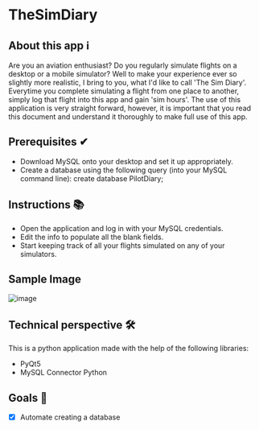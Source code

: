 # TheSimDiary 
## About this app ℹ️
Are you an aviation enthusiast? Do you regularly simulate flights on a desktop or a mobile simulator? Well to make your experience ever so slightly more realistic, I bring to you, what I'd like to call 'The Sim Diary'. Everytime you complete simulating a flight from one place to another, simply log that flight into this app and gain 'sim hours'. The use of this application is very straight forward, however, it is important that you read this document and understand it thoroughly to make full use of this app. 
## Prerequisites ✔
- Download MySQL onto your desktop and set it up appropriately. 
- Create a database using the following query (into your MySQL command line): create database PilotDiary;
## Instructions 📚
- Open the application and log in with your MySQL credentials. 
- Edit the info to populate all the blank fields.
- Start keeping track of all your flights simulated on any of your simulators.
## Sample Image 
![image](https://github.com/Faizaan-Nasir/TheSimDiary/assets/82143161/18ef26d7-46a0-4ce2-87a0-b1f7721c934a)
## Technical perspective 🛠️
This is a python application made with the help of the following libraries:
- PyQt5
- MySQL Connector Python
## Goals 🎯
- [x] Automate creating a database

